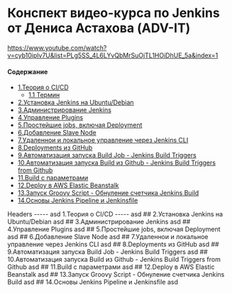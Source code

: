 # Конспект видео-курса по Jenkins от Дениса Астахова (ADV-IT)

https://www.youtube.com/watch?v=cyb10iplv7U&list=PLg5SS_4L6LYvQbMrSuOjTL1HOiDhUE_5a&index=1


#### Содержание

<!--ts-->
* [1.Теория о CI/CD](#theory)
    * [1.1 Термин](#termin)
* [2.Установка Jenkins на Ubuntu/Debian](#install)  
* [3.Администрирование Jenkins](#admin)  
* [4.Управление Plugins](#plugins)  
* [5.Простейшие jobs, включая Deployment](#simple_job)  
* [6.Добавление Slave Node](#slave_node)  
* [7.Удаленнои и локальное управление через Jenkins CLI](#cli)  
* [8.Deployments из GitHub](#deploy_github)  
* [9.Автоматизация запуска Build Job - Jenkins Build Triggers](#automate_run)  
* [10.Автоматизация запуска Build из Github - Jenkins Build Triggers from Github](#automate_run_github)  
* [11.Build с параметрами](#build_parameters)  
* [12.Deploy в AWS Elastic Beanstalk](#aws_elastic)  
* [13.Запуск Groovy Script - Обнуление счетчика Jenkins Build](#groovy)  
* [14.Основы Jenkins Pipeline и Jenkinsfile](#pipeline)  
<!--te-->


<a name="headers"/>
Headers
-----
asd

<a name="theory"/>  
1.Теория о CI/CD 
----- 
asd

<a name="install"/> 
## 2.Установка Jenkins на Ubuntu/Debian  
asd

<a name="admin"/>
## 3.Администрирование Jenkins  
asd

<a name="plugins"/>
## 4.Управление Plugins  
asd

<a name="simple_job"/>
## 5.Простейшие jobs, включая Deployment  
asd

<a name="slave_node"/>
## 6.Добавление Slave Node  
asd

<a name="cli"/>
## 7.Удаленнои и локальное управление через Jenkins CLI  
asd

<a name="deploy_github"/>
## 8.Deployments из GitHub  
asd

<a name="automate_run"/>
## 9.Автоматизация запуска Build Job - Jenkins Build Triggers  
asd

<a name="automate_run_github"/>
## 10.Автоматизация запуска Build из Github - Jenkins Build Triggers from Github  
asd

<a name="build_parameters"/>
## 11.Build с параметрами  
asd

<a name="aws_elastic"/>
## 12.Deploy в AWS Elastic Beanstalk  
asd

<a name="groovy"/>
## 13.Запуск Groovy Script - Обнуление счетчика Jenkins Build  
asd

<a name="pipeline"/>
## 14.Основы Jenkins Pipeline и Jenkinsfile  
asd


  

